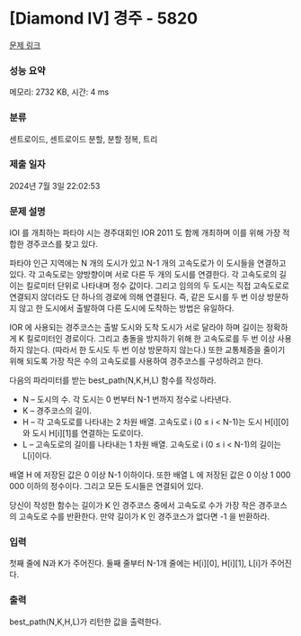 # [Diamond IV] 경주 - 5820 

[문제 링크](https://www.acmicpc.net/problem/5820) 

### 성능 요약

메모리: 2732 KB, 시간: 4 ms

### 분류

센트로이드, 센트로이드 분할, 분할 정복, 트리

### 제출 일자

2024년 7월 3일 22:02:53

### 문제 설명

<p>IOI 를 개최하는 파타야 시는 경주대회인 IOR 2011 도 함께 개최하며 이를 위해 가장 적합한 경주코스를 찾고 있다.</p>

<p>파타야 인근 지역에는 N 개의 도시가 있고 N-1 개의 고속도로가 이 도시들을 연결하고 있다. 각 고속도로는 양방향이며 서로 다른 두 개의 도시를 연결한다. 각 고속도로의 길이는 킬로미터 단위로 나타내며 정수 값이다. 그리고 임의의 두 도시는 직접 고속도로로 연결되지 않더라도 단 하나의 경로에 의해 연결된다. 즉, 같은 도시를 두 번 이상 방문하지 않고 한 도시에서 출발하여 다른 도시에 도착하는 방법은 유일하다.</p>

<p>IOR 에 사용되는 경주코스는 출발 도시와 도착 도시가 서로 달라야 하며 길이는 정확하게 K 킬로미터인 경로이다. 그리고 충돌을 방지하기 위해 한 고속도로를 두 번 이상 사용하지 않는다. (따라서 한 도시도 두 번 이상 방문하지 않는다.) 또한 교통체증을 줄이기 위해 되도록 가장 작은 수의 고속도로를 사용하여 경주코스를 구성하려고 한다.</p>

<p>다음의 파라미터를 받는 best_path(N,K,H,L) 함수를 작성하라.</p>

<ul>
	<li>N – 도시의 수. 각 도시는 0 번부터 N-1 번까지 정수로 나타낸다.</li>
	<li>K – 경주코스의 길이.</li>
	<li>H – 각 고속도로를 나타내는 2 차원 배열. 고속도로 i (0 ≤ i < N-1)는 도시 H[i][0]와 도시 H[i][1]를 연결하는 도로이다.</li>
	<li>L – 고속도로의 길이를 나타내는 1 차원 배열. 고속도로 i (0 ≤ i < N-1)의 길이는 L[i]이다.</li>
</ul>

<p>배열 H 에 저장된 값은 0 이상 N-1 이하이다. 또한 배열 L 에 저장된 값은 0 이상 1 000 000 이하의 정수이다. 그리고 모든 도시들은 연결되어 있다.</p>

<p>당신이 작성한 함수는 길이가 K 인 경주코스 중에서 고속도로 수가 가장 작은 경주코스의 고속도로 수를 반환한다. 만약 길이가 K 인 경주코스가 없다면 -1 을 반환하라.</p>

### 입력 

 <p>첫째 줄에 N과 K가 주어진다. 둘째 줄부터 N-1개 줄에는 H[i][0], H[i][1], L[i]가 주어진다.</p>

### 출력 

 <p>best_path(N,K,H,L)가 리턴한 값을 출력한다.</p>


